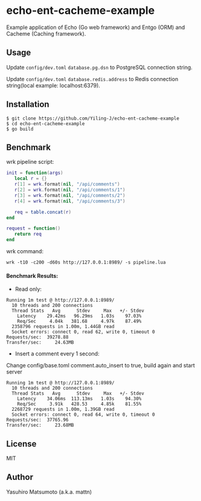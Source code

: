 # echo-ent-cacheme-example

Example application of Echo (Go web framework) and Entgo (ORM) and Cacheme (Caching framework).

## Usage

Update `config/dev.toml` `database.pg.dsn` to PostgreSQL connection string.

Update `config/dev.toml` `database.redis.address` to Redis connection string(local example: localhost:6379).

## Installation

```
$ git clone https://github.com/Yiling-J/echo-ent-cacheme-example
$ cd echo-ent-cacheme-example
$ go build
```

## Benchmark

wrk pipeline script:
```lua
init = function(args)
   local r = {}
   r[1] = wrk.format(nil, "/api/comments")
   r[2] = wrk.format(nil, "/api/comments/1")
   r[3] = wrk.format(nil, "/api/comments/2")
   r[4] = wrk.format(nil, "/api/comments/3")

   req = table.concat(r)
end

request = function()
   return req
end
```

wrk command:
```
wrk -t10 -c200 -d60s http://127.0.0.1:8989/ -s pipeline.lua
```

#### Benchmark Results:

- Read only:
```
Running 1m test @ http://127.0.0.1:8989/
  10 threads and 200 connections
  Thread Stats   Avg      Stdev     Max   +/- Stdev
    Latency    29.42ms   96.29ms   1.03s    97.03%
    Req/Sec     4.04k   381.68     4.97k    87.49%
  2358796 requests in 1.00m, 1.44GB read
  Socket errors: connect 0, read 62, write 0, timeout 0
Requests/sec:  39278.88
Transfer/sec:     24.63MB
```
- Insert a comment every 1 second:

Change config/base.toml comment.auto_insert to true, build again and start server
```
Running 1m test @ http://127.0.0.1:8989/
  10 threads and 200 connections
  Thread Stats   Avg      Stdev     Max   +/- Stdev
    Latency    34.06ms  113.13ms   1.03s    94.30%
    Req/Sec     3.91k   428.53     4.85k    81.55%
  2268729 requests in 1.00m, 1.39GB read
  Socket errors: connect 0, read 64, write 0, timeout 0
Requests/sec:  37765.96
Transfer/sec:     23.68MB
```

## License

MIT

## Author

Yasuhiro Matsumoto (a.k.a. mattn)
